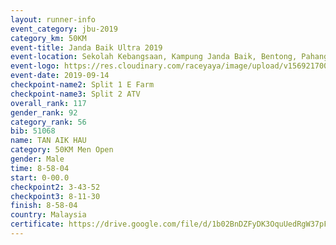 ```yaml
---
layout: runner-info 
event_category: jbu-2019 
category_km: 50KM 
event-title: Janda Baik Ultra 2019
event-location: Sekolah Kebangsaan, Kampung Janda Baik, Bentong, Pahang, Malaysia 
event-logo: https://res.cloudinary.com/raceyaya/image/upload/v1569217009/logo/janda-baik_vch1pc.jpg 
event-date: 2019-09-14 
checkpoint-name2: Split 1 E Farm 
checkpoint-name3: Split 2 ATV 
overall_rank: 117
gender_rank: 92
category_rank: 56
bib: 51068
name: TAN AIK HAU
category: 50KM Men Open
gender: Male
time: 8-58-04
start: 0-00.0
checkpoint2: 3-43-52
checkpoint3: 8-11-30
finish: 8-58-04
country: Malaysia
certificate: https://drive.google.com/file/d/1b02BnDZFyDK3OquUedRgW37pFlF-LPy6/view?usp=sharing
---
```


